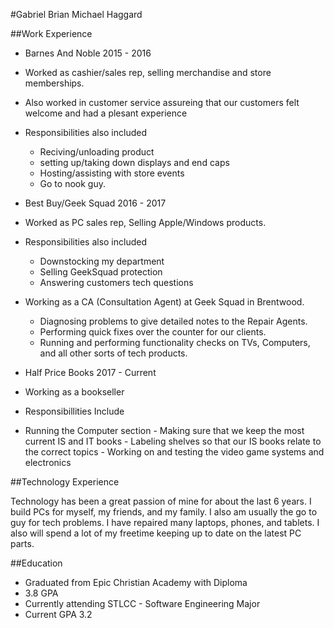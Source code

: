 

#Gabriel Brian Michael Haggard



##Work Experience
- Barnes And Noble 2015 - 2016
 - Worked as cashier/sales rep, selling merchandise and store memberships.
 - Also worked in customer service assureing that our customers felt welcome and had a plesant experience
 - Responsibilities also included 
   - Reciving/unloading product
    - setting up/taking down displays and end caps
    - Hosting/assisting with store events
    - Go to nook guy.

- Best Buy/Geek Squad 2016 - 2017
 - Worked as PC sales rep, Selling Apple/Windows products.
 - Responsibilities also included
   - Downstocking my department 
    - Selling GeekSquad protection
    - Answering customers tech questions
 - Working as a CA (Consultation Agent) at Geek Squad in Brentwood.
   - Diagnosing problems to give detailed notes to the Repair Agents.
   - Performing quick fixes over the counter for our clients.
   - Running and performing functionality checks on TVs, Computers, and all other sorts of tech products.
 
 - Half Price Books 2017 - Current 
  - Working as a bookseller
   - Responsibillities Include
   - Running the Computer section
    - Making sure that we keep the most current IS and IT books
    - Labeling shelves so that our IS books relate to the correct topics
    - Working on and testing the video game systems and electronics 
   

##Technology Experience
  
  Technology has been a great passion of mine for about the last 6 years. I build PCs for myself, my friends, and my family.
  I also am usually the go to guy for tech problems. I have repaired many laptops, phones, and tablets. I also will 
  spend a lot of my freetime keeping up to date on the latest PC parts.
 
 
##Education
- Graduated from Epic Christian Academy with Diploma
- 3.8 GPA
- Currently attending STLCC - Software Engineering Major
- Current GPA 3.2

	
